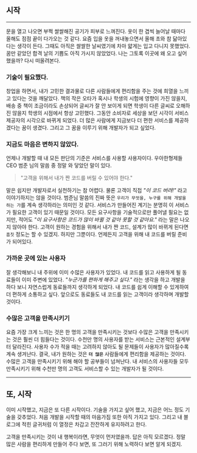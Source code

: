 ## 시작

---

문을 열고 나오면 부쩍 쌀쌀해진 공기가 피부로 느껴진다.
옷이 한 겹씩 늘어날 때마다 올해도 점점 끝이 다가오는 것 같다.
요즘 입을 옷을 꺼내놓으면서 올해 초와 참 닮아있다는 생각이 든다.
그때도 아직은 쌀쌀한 날씨였기에 차마 얇게는 입고 다니지 못했었다.
꿈만 같았던 합격 날의 기쁨도 아직 가시지 않았었다.
나는 그토록 이곳에 왜 오고 싶어 했을까? 다시 떠올려본다.

### 기술이 필요했다.
창업을 하면서, 내가 고민한 결과물로 다른 사람들에게 편리함을 주는 것에 희열을 느끼고 있다는 것을 깨달았다.
책의 작은 오타가 혹시나 학생의 시험에 영향이 가진 않을지, 배송 중 책이 조금이라도 손상되어 글씨가 잘 안 보이게 되면 학생이 다른 글씨로 오해하진 않을지 학생의 시점에서 항상 고민했다.
그동안 소비자로 세상을 보던 시각이 서비스 제공자의 시각으로 바뀌게 되었다.
더 많은 사람에게 지금보다 더 편한 서비스를 제공하겠다는 꿈이 생겼다.
그리고 그 꿈을 이루기 위해 개발자가 되고 싶었다.

### 지금도 마음은 변하지 않았다.
언제나 개발할 때 내 모든 판단의 기준은 서비스를 사용할 사용자이다.
우아한형제들 CEO 범준 님의 말씀 중 정말 와 닿았던 말이 있다.
> "고객을 위해서 내가 짠 코드를 버릴 수 있어야 한다."

말은 쉽지만 개발자로서 실천하기는 참 어렵다.
물론 고객이 직접 _"이 코드 버려!"_ 라고 이야기하지는 않을 것이다.
범준님 말씀의 진짜 뜻은 `우리가 무엇을, 누구를 위해 개발을 하는 가`를 계속 생각하라는 의미인 것 같다.
서비스가 만들어진 계기는 분명히 이 서비스가 필요한 고객이 있기 때문일 것이다.
모든 요구사항을 기술적으로만 풀어낼 필요는 없지만, 적어도 _"이 요구사항은 코드가 많이 바뀔 것 같아 못할 것 같아요."_ 라는 말은 나오지 않아야 한다.
고객이 원하는 경험을 위해서 내가 짠 코드, 설계가 많이 바뀌게 된다면 `흠칫` 정도는 할 수 있겠지.
하지만 그뿐이다.
언제든지 고객을 위해 내 코드를 버릴 준비가 되어있다.



### 가까운 곳에 있는 사용자
잘 생각해보니 내 주위에 이미 수많은 사용자가 있었다.
내 코드를 읽고 사용하게 될 동료들이 이미 주변에 있었다.
_"누군가를 편하게 해주고 싶다."_ 라는 생각을 하고 개발을 하다 보니 자연스럽게 동료들까지 생각하게 되었다.
내 코드를 쉽게 이해할 수 있게하여 더 편하게 소통하고 싶다.
앞으로도 동료들도 내 코드를 읽는 고객이라 생각하며 개발할 것이다.



### 수많은 고객을 만족시키기
요즘 가장 크게 느끼는 것은 한 명의 고객을 만족시키는 것보다 수많은 고객을 만족시키는 것은 훨씬 더 힘들다는 것이다.
수천만 명의 사용자를 받는 서비스는 근본적인 설계부터 달라진다.
사용자 수가 적을 때는 고려하지 않아도 될 문제들이 사용자가 많아질수록 계속 생겨난다.
결국, 내가 원하는 것은 **`더 많은`** 사람들에게 편리함을 제공하는 것이다.
수많은 고객을 만족시키기 위해 해야 할 공부들이 넘쳐난다.
내 서비스의 사용자들 모두 만족시키기 위해 수천만 명의 고객도 서비스할 수 있는 개발자가 될 것이다.

---
## 또, 시작
이미 시작했고, 지금은 또 다른 시작이다.
기술을 가지고 싶어 했고, 지금은 어느 정도 기술을 갖추었다.
처음 개발을 시작할 때의 마음가짐 또한 아직 가지고 있다.
그리고 내 블로그에 적힌 글귀처럼 이 열정은 차갑고 잔잔하게 유지하려고 한다.

고객을 만족시키는 것이 내 행복이라면, 무엇이 먼저였을까.
답은 아직 모르겠다.
정말 많은 사람을 편리하게 만들어 주다 보면, 또 그러기 위해 노력하다 보면 알게 되겠지.
